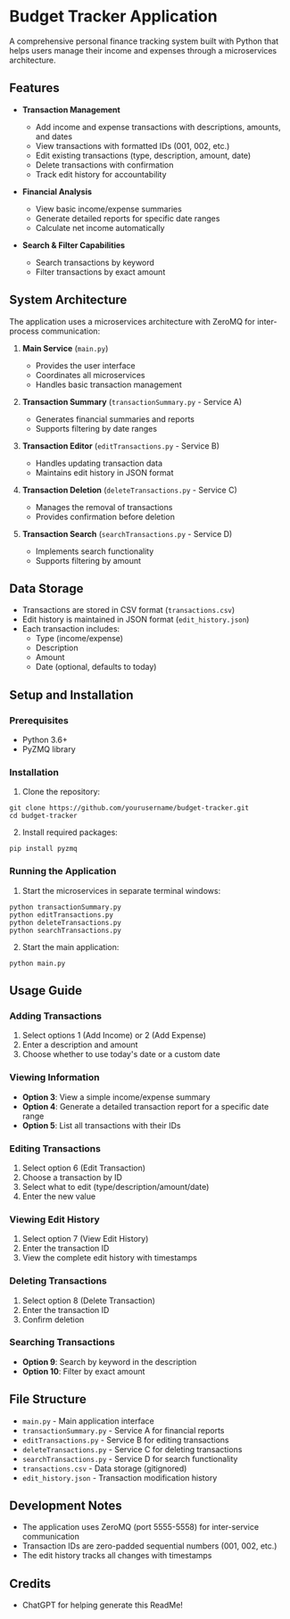 # Budget Tracker Application

A comprehensive personal finance tracking system built with Python that helps users manage their income and expenses through a microservices architecture.

## Features

- **Transaction Management**
  - Add income and expense transactions with descriptions, amounts, and dates
  - View transactions with formatted IDs (001, 002, etc.)
  - Edit existing transactions (type, description, amount, date)
  - Delete transactions with confirmation
  - Track edit history for accountability

- **Financial Analysis**
  - View basic income/expense summaries
  - Generate detailed reports for specific date ranges
  - Calculate net income automatically

- **Search & Filter Capabilities**
  - Search transactions by keyword
  - Filter transactions by exact amount

## System Architecture

The application uses a microservices architecture with ZeroMQ for inter-process communication:

1. **Main Service** (`main.py`)
   - Provides the user interface
   - Coordinates all microservices
   - Handles basic transaction management

2. **Transaction Summary** (`transactionSummary.py` - Service A)
   - Generates financial summaries and reports
   - Supports filtering by date ranges

3. **Transaction Editor** (`editTransactions.py` - Service B)
   - Handles updating transaction data
   - Maintains edit history in JSON format

4. **Transaction Deletion** (`deleteTransactions.py` - Service C)
   - Manages the removal of transactions
   - Provides confirmation before deletion

5. **Transaction Search** (`searchTransactions.py` - Service D)
   - Implements search functionality
   - Supports filtering by amount

## Data Storage

- Transactions are stored in CSV format (`transactions.csv`)
- Edit history is maintained in JSON format (`edit_history.json`)
- Each transaction includes:
  - Type (income/expense)
  - Description
  - Amount
  - Date (optional, defaults to today)

## Setup and Installation

### Prerequisites

- Python 3.6+
- PyZMQ library

### Installation

1. Clone the repository:
```
git clone https://github.com/yourusername/budget-tracker.git
cd budget-tracker
```

2. Install required packages:
```
pip install pyzmq
```

### Running the Application

1. Start the microservices in separate terminal windows:

```
python transactionSummary.py
python editTransactions.py
python deleteTransactions.py
python searchTransactions.py
```

2. Start the main application:

```
python main.py
```

## Usage Guide

### Adding Transactions

1. Select options 1 (Add Income) or 2 (Add Expense)
2. Enter a description and amount
3. Choose whether to use today's date or a custom date

### Viewing Information

- **Option 3**: View a simple income/expense summary
- **Option 4**: Generate a detailed transaction report for a specific date range
- **Option 5**: List all transactions with their IDs

### Editing Transactions

1. Select option 6 (Edit Transaction)
2. Choose a transaction by ID
3. Select what to edit (type/description/amount/date)
4. Enter the new value

### Viewing Edit History

1. Select option 7 (View Edit History)
2. Enter the transaction ID
3. View the complete edit history with timestamps

### Deleting Transactions

1. Select option 8 (Delete Transaction)
2. Enter the transaction ID
3. Confirm deletion

### Searching Transactions

- **Option 9**: Search by keyword in the description
- **Option 10**: Filter by exact amount

## File Structure

- `main.py` - Main application interface
- `transactionSummary.py` - Service A for financial reports
- `editTransactions.py` - Service B for editing transactions
- `deleteTransactions.py` - Service C for deleting transactions
- `searchTransactions.py` - Service D for search functionality
- `transactions.csv` - Data storage (gitignored)
- `edit_history.json` - Transaction modification history

## Development Notes

- The application uses ZeroMQ (port 5555-5558) for inter-service communication
- Transaction IDs are zero-padded sequential numbers (001, 002, etc.)
- The edit history tracks all changes with timestamps

## Credits
- ChatGPT for helping generate this ReadMe!
